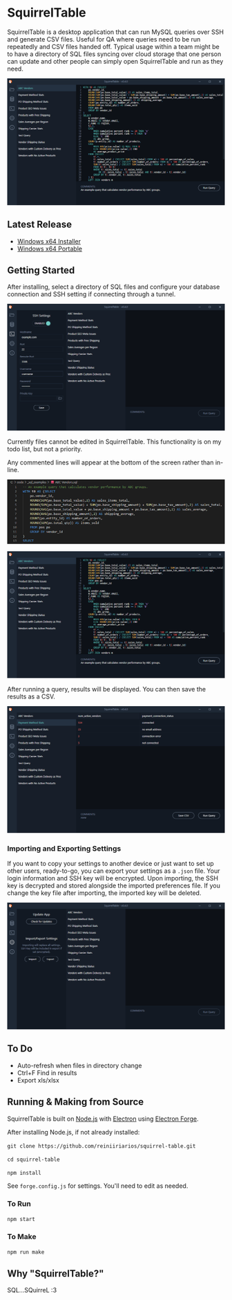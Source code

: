 # SquirrelTable

SquirrelTable is a desktop application that can run MySQL queries over SSH and generate CSV files. Useful for QA where queries need to be run repeatedly and CSV files handed off. Typical usage within a team might be to have a directory of SQL files syncing over cloud storage that one person can update and other people can simply open SquirrelTable and run as they need.

![](https://raw.githubusercontent.com/reiniiriarios/squirrel-table/master/screenshots/Screenshot%202021-03-27%20225340.png)
## Latest Release

* [Windows x64 Installer](https://github.com/reiniiriarios/squirrel-table/releases/download/v0.5.1/SquirrelTableSetup.exe)
* [Windows x64 Portable](https://github.com/reiniiriarios/squirrel-table/releases/download/v0.5.1/SquirrelTable-win32-x64-0.5.1.zip)

## Getting Started

After installing, select a directory of SQL files and configure your database connection and SSH setting if connecting through a tunnel.

![](https://raw.githubusercontent.com/reiniiriarios/squirrel-table/master/screenshots/Screenshot%202021-03-27%20221903.png)

Currently files cannot be edited in SquirrelTable. This functionality is on my todo list, but not a priority.

Any commented lines will appear at the bottom of the screen rather than in-line.

![](https://raw.githubusercontent.com/reiniiriarios/squirrel-table/master/screenshots/Screenshot%202021-03-27%20230710.png)

![](https://raw.githubusercontent.com/reiniiriarios/squirrel-table/master/screenshots/Screenshot%202021-03-27%20225340.png)

After running a query, results will be displayed. You can then save the results as a CSV.

![](https://raw.githubusercontent.com/reiniiriarios/squirrel-table/master/screenshots/Screenshot%202021-03-27%20225608.png)

### Importing and Exporting Settings

If you want to copy your settings to another device or just want to set up other users, ready-to-go, you can export your settings as a `.json` file. Your login information and SSH key will be encrypted. Upon importing, the SSH key is decrypted and stored alongside the imported preferences file. If you change the key file after importing, the imported key will be deleted.

![](https://raw.githubusercontent.com/reiniiriarios/squirrel-table/master/screenshots/Screenshot%202021-03-27%20221930.png)

## To Do

* Auto-refresh when files in directory change
* Ctrl+F Find in results
* Export xls/xlsx

## Running & Making from Source

SquirrelTable is built on [Node.js](https://nodejs.org/) with [Electron](https://www.electronjs.org/) using [Electron Forge](https://www.electronforge.io/).

After installing Node.js, if not already installed:

`git clone https://github.com/reiniiriarios/squirrel-table.git`

`cd squirrel-table`

`npm install`

See `forge.config.js` for settings. You'll need to edit as needed.

### To Run

`npm start`

### To Make

`npm run make`

## Why "SquirrelTable?"
SQL...SQuirreL :3
